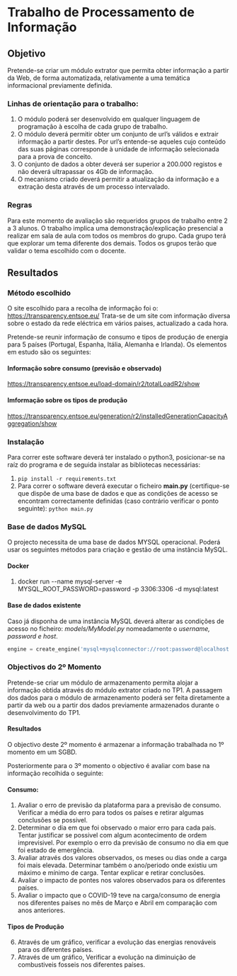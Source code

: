 # Trabalho de Processamento de Informação

## Objetivo

Pretende-se criar um módulo extrator que permita obter informação a partir da Web, de forma automatizada, 
relativamente a uma temática informacional previamente definida.

### Linhas de orientação para o trabalho:

1. O módulo poderá ser desenvolvido em qualquer linguagem de programação à escolha de cada grupo de trabalho.
2. O módulo deverá permitir obter um conjunto de url’s válidos e extrair informação a partir destes. 
Por url’s entende-se aqueles cujo conteúdo das suas páginas corresponde à unidade de informação selecionada 
para a prova de conceito.
3. O conjunto de dados a obter deverá ser superior a 200.000 registos e não deverá ultrapassar os 4Gb de informação.
4. O mecanismo criado deverá permitir a atualização da informação e a extração desta através de um processo 
intervalado.
 
### Regras

Para este momento de avaliação são requeridos grupos de trabalho entre 2 a 3 alunos.
O trabalho implica uma demonstração/explicação presencial a realizar em sala de aula com todos os membros do grupo.
Cada grupo terá que explorar um tema diferente dos demais.
Todos os grupos terão que validar o tema escolhido com o docente.

## Resultados

### Método escolhido

O site escolhido para a recolha de informação foi o: https://transparency.entsoe.eu/
Trata-se de um site com informação diversa sobre o estado da rede eléctrica em vários paises, actualizado a cada hora.

Pretende-se reunir informação de consumo e tipos de produçáo de energia para 5 países (Portugal, Espanha, Itália, 
Alemanha e Irlanda).
Os elementos em estudo são os seguintes:

#### Informação sobre consumo (previsão e observado) 
https://transparency.entsoe.eu/load-domain/r2/totalLoadR2/show

#### Imformação sobre os tipos de produção
https://transparency.entsoe.eu/generation/r2/installedGenerationCapacityAggregation/show

### Instalação

Para correr este software deverá ter instalado o python3, posicionar-se na raíz do programa e
 de seguida instalar as bibliotecas necessárias:

1. `pip install -r requirements.txt `
2. Para correr o software deverá executar o ficheiro **main.py** (certifique-se que dispõe de uma base de dados e que as 
condições de acesso se encontram correctamente definidas (caso contrário verificar o ponto seguinte): `python main.py`

### Base de dados MySQL

O projecto necessita de uma base de dados MYSQL operacional. Poderá usar os seguintes métodos para criação e gestão
de uma instância MySQL.

#### Docker

1. docker run --name mysql-server -e MYSQL_ROOT_PASSWORD=password -p 3306:3306 -d mysql:latest

#### Base de dados existente

Caso já disponha de uma instância MySQL deverá alterar as condições de acesso no ficheiro: *models/MyModel.py* 
nomeadamente o *username, password e host*.

```python
engine = create_engine('mysql+mysqlconnector://root:password@localhost')  # connect to server
```

### Objectivos do 2º Momento

Pretende-se criar um módulo de armazenamento permita alojar a informação obtida através do módulo extrator criado no 
TP1. A passagem dos dados para o módulo de armazenamento poderá ser feita diretamente a partir da web ou a partir 
dos dados previamente armazenados durante o desenvolvimento do TP1.

#### Resultados

O objectivo deste 2º momento é armazenar a informação trabalhada no 1º momento em um SGBD.

Posteriormente para o 3º momento o objectivo é avaliar com base na informação recolhida o seguinte:

#### Consumo:

1.  Avaliar o erro de previsão da plataforma para a previsão de consumo. Verificar a média do erro para todos os países 
e retirar algumas conclusões se possivel. 
2. Determinar o dia em que foi observado o maior erro para cada país. Tentar justificar se possivel com 
algum acontecimento de ordem imprevisivel. Por exemplo o erro da previsão de consumo no dia em que foi estado de emergência.
3. Avaliar através dos valores observados, os meses ou dias onde a carga foi mais elevada. 
Determinar também o ano/periodo onde existiu um máximo e mínimo de carga. Tentar explicar e retirar conclusões.
4. Avaliar o impacto de pontes nos valores observados para os diferentes países.
5. Avaliar o impacto que o COVID-19 teve na carga/consumo de energia nos diferentes países no mês de Março e Abril 
em comparação com anos anteriores.  

#### Tipos de Produção

6. Através de um gráfico, verificar a evolução das energias renováveis para os diferentes países.
7. Através de um gráfico, Verificar a evolução na diminuição de combustiveis fosseis nos diferentes países.
